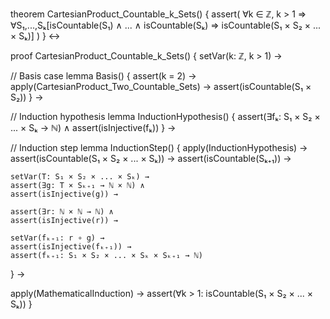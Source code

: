 theorem CartesianProduct_Countable_k_Sets() {
  assert(
    ∀k ∈ ℤ, k > 1 ⇒
    ∀S₁,...,Sₖ[isCountable(S₁) ∧ ... ∧ isCountable(Sₖ) ⇒ 
      isCountable(S₁ × S₂ × ... × Sₖ)]
  )
} ↔

proof CartesianProduct_Countable_k_Sets() {
  setVar(k: ℤ, k > 1) →
  
  // Basis case
  lemma Basis() {
    assert(k = 2) →
    apply(CartesianProduct_Two_Countable_Sets) →
    assert(isCountable(S₁ × S₂))
  } →

  // Induction hypothesis
  lemma InductionHypothesis() {
    assert(∃fₖ: S₁ × S₂ × ... × Sₖ → ℕ) ∧
    assert(isInjective(fₖ))
  } →

  // Induction step
  lemma InductionStep() {
    apply(InductionHypothesis) →
    assert(isCountable(S₁ × S₂ × ... × Sₖ)) →
    assert(isCountable(Sₖ₊₁)) →
    
    setVar(T: S₁ × S₂ × ... × Sₖ) →
    assert(∃g: T × Sₖ₊₁ → ℕ × ℕ) ∧
    assert(isInjective(g)) →
    
    assert(∃r: ℕ × ℕ → ℕ) ∧
    assert(isInjective(r)) →
    
    setVar(fₖ₊₁: r ∘ g) →
    assert(isInjective(fₖ₊₁)) →
    assert(fₖ₊₁: S₁ × S₂ × ... × Sₖ × Sₖ₊₁ → ℕ)
  } →

  apply(MathematicalInduction) →
  assert(∀k > 1: isCountable(S₁ × S₂ × ... × Sₖ))
}